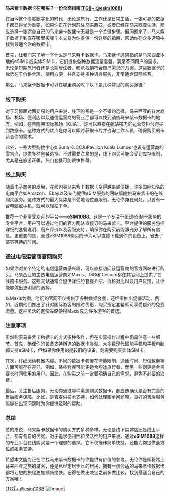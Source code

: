 **马来紫卡数据卡在哪买？一份全面指南[[TG💪+ @esim1088](https://t.me/s/esim1088)]**

在当今这个高度数字化的时代，无论是旅行、工作还是日常生活，一张可靠的数据卡都显得尤为重要。如果你正在计划前往马来西亚，或者已经在马来西亚生活，那么选择一张适合自己的马来紫卡数据卡无疑是一个关键步骤。但问题来了，马来紫卡数据卡到底在哪里买呢？本文将为你提供一份详尽的指南，帮助你在众多选项中找到最适合你的数据卡。

首先，让我们来了解一下什么是马来紫卡数据卡。马来紫卡通常指的是马来西亚本地的eSIM卡或实体SIM卡，它们提供各种数据流量套餐，满足不同用户的需求。无论是短期旅行者还是长期居住者，都能找到符合自己需求的方案。这些数据卡的优势在于价格合理、使用方便，并且支持多种语言服务，非常适合国际旅客。

那么，马来紫卡数据卡可以在哪里购买呢？以下是几种常见的购买途径：

### **线下购买**
对于习惯面对面交易的用户来说，线下购买是一个不错的选择。马来西亚的各大商场、机场、便利店以及通信运营商的营业厅都可以找到销售马来紫卡数据卡的地方。例如，在吉隆坡国际机场（KLIA），你可以直接在航站楼内的运营商柜台购买到数据卡。这种方式的优点是你可以即时获取卡片并咨询工作人员，确保购买的卡适合你的需求。

此外，一些大型购物中心如Suria KLCC和Pavilion Kuala Lumpur也设有运营商的零售点，提供多种套餐选择。不过需要注意的是，线下购买可能会受到库存限制，尤其是在旅游旺季，热门套餐可能很快售罄。

### **线上购买**
随着电子商务的发展，在线购买马来紫卡数据卡变得越来越便捷。许多国际知名的电商平台如Amazon、Ebay以及专门提供eSIM服务的网站都提供马来紫卡的在线购买服务。这种方式的最大优势是不受地理位置限制，无论你身在何处，只要有一台电脑或手机，就可以轻松下单。

推荐一个非常受欢迎的平台——**eSIM1088**。这是一个专注于全球eSIM卡服务的专业平台，用户可以通过他们的官方网站直接订购马来紫卡。平台提供的服务包括详细的套餐说明、用户评价以及客服支持，确保你在购买前能够充分了解所有信息。更重要的是，通过eSIM1088购买的卡片可以直接下载到你的设备上，省去了邮寄等待的时间。

### **通过电信运营商官网购买**
如果你对某个特定的电信运营商感兴趣，可以直接访问该运营商的官方网站进行购买。马来西亚的主要电信运营商如Maxis、DiGi和Celcom都在其官网上提供了在线购卡服务。这些网站通常会提供详细的套餐介绍、价格对比以及用户反馈，让你能够做出更明智的选择。

以Maxis为例，他们的官网不仅提供了多种数据套餐，还经常推出促销活动。例如，近期他们推出了针对国际游客的限时优惠，购买指定套餐即可享受额外的免费流量。这种灵活的定价策略使得Maxis成为许多游客的首选。

### **注意事项**
虽然购买马来紫卡数据卡的方式多种多样，但在实际操作过程中仍需注意一些细节。首先，确保你的设备支持所选的数据卡类型。大多数现代智能手机和平板电脑都支持eSIM卡，但如果你使用的是较旧的设备，则需要购买实体SIM卡。

其次，仔细阅读套餐内容。不同的数据卡套餐在流量限制、通话时间、短信数量等方面可能存在差异。例如，某些套餐可能更适合短途旅行者，而另一些则更适合需要长时间使用的用户。因此，在购买之前一定要明确自己的需求，避免不必要的浪费。

最后，关注售后服务。无论你通过哪种渠道购买数据卡，都应该确认是否有完善的售后服务保障。比如，是否提供技术支持、如何处理账单问题等。良好的售后服务能够在出现问题时为你提供及时的帮助。

### **总结**
总的来说，马来紫卡数据卡的购买方式多种多样，无论是线下实体店还是线上平台，都有各自的优劣。对于追求便利性和灵活性的用户来说，通过**eSIM1088**这样的专业平台在线购买是一个理想的选择。它不仅操作简单快捷，还能为你提供全方位的服务支持。

希望本文能为正在寻找马来紫卡数据卡的你提供有价值的参考。无论你是即将踏上马来西亚之旅的游客，还是已经定居于此的居民，拥有一张合适的马来紫卡数据卡都将让您的旅程更加顺畅愉快。记得在做出决定之前多做比较，找到最适合自己的方案哦！

[[TG💪+ @esim1088](https://t.me/s/esim1088) ![Image](https://i.postimg.cc/4NQfJmqS/Snipaste-2025-05-13-00-14-12.png)]